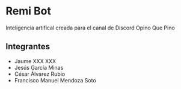 # Remi Bot

Inteligencia artifical creada para el canal de Discord Opino Que Pino

## Integrantes
- Jaume XXX XXX 
- Jesús García Minas
- César Álvarez Rubio
- Francisco Manuel Mendoza Soto
